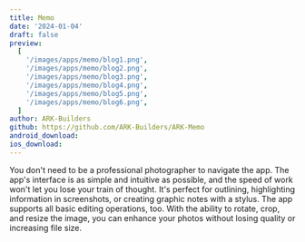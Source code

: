 ```yaml
---
title: Memo
date: '2024-01-04'
draft: false
preview:
  [
    '/images/apps/memo/blog1.png',
    '/images/apps/memo/blog2.png',
    '/images/apps/memo/blog3.png',
    '/images/apps/memo/blog4.png',
    '/images/apps/memo/blog5.png',
    '/images/apps/memo/blog6.png',
  ]
author: ARK-Builders
github: https://github.com/ARK-Builders/ARK-Memo
android_download:
ios_download:
---
```


You don't need to be a professional photographer to navigate the app. The app's interface is as simple and intuitive as possible, and the speed of work won't let you lose your train of thought. It's perfect for outlining, highlighting information in screenshots, or creating graphic notes with a stylus. The app supports all basic editing operations, too. With the ability to rotate, crop, and resize the image, you can enhance your photos without losing quality or increasing file size.
